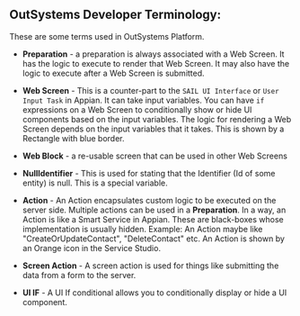 ## **OutSystems Developer Terminology:**

These are some terms used in OutSystems Platform.

* **Preparation** - a preparation is always associated with a Web Screen. It has the logic to execute to render that Web Screen. It may also have the logic to execute after a Web Screen is submitted.

* **Web Screen** - This is a counter-part to the `SAIL UI Interface` or `User Input Task` in Appian. It can take input variables. You can have `if` expressions on a Web Screen to conditionally show or hide UI components based on the input variables. The logic for rendering a Web Screen depends on the input variables that it takes. This is shown by a Rectangle with blue border.

* **Web Block** - a re-usable screen that can be used in other Web Screens

* **NullIdentifier** - This is used for stating that the Identifier \(Id of some entity\) is null. This is a special variable.

* **Action** - An Action encapsulates custom logic to be executed on the server side. Multiple actions can be used in a **Preparation**. In a way, an Action is like a Smart Service in Appian. These are black-boxes whose implementation is usually hidden. Example: An Action maybe like "CreateOrUpdateContact", "DeleteContact" etc. An Action is shown by an Orange icon in the Service Studio.

* **Screen Action** - A screen action is used for things like submitting the data from a form to the server.

* **UI IF** - A UI If conditional allows you to conditionally display or hide a UI component.


